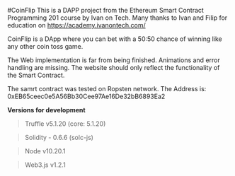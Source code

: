 #CoinFlip
This is a DAPP project from the Ethereum Smart Contract Programming 201 course by Ivan on Tech.
Many thanks to Ivan and Filip for education on https://academy.ivanontech.com/

CoinFlip is a DApp where you can bet with a 50:50 chance of winning like any other coin toss game. 

The Web implementation is far from being finished. Animations and error handling are missing. The website should only reflect the functionality of the Smart Contract.

The samrt contract was tested on Ropsten network. The Address is: 0xEB65ceec0e5A56Bb30Cee97Ae16De32bB6893Ea2

**Versions for development**

>Truffle v5.1.20 (core: 5.1.20)

>Solidity - 0.6.6 (solc-js)

>Node v10.20.1

>Web3.js v1.2.1
